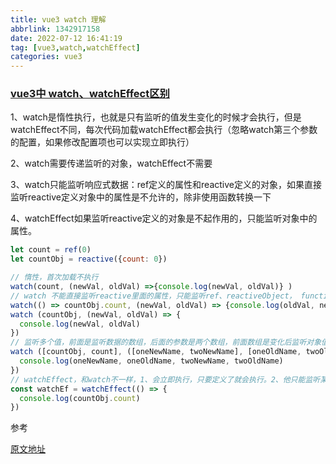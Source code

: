 ```yaml
---
title: vue3 watch 理解
abbrlink: 1342917158
date: 2022-07-12 16:41:19
tag: [vue3,watch,watchEffect]
categories: vue3
---
```


### [vue3中 watch、watchEffect区别](https://segmentfault.com/a/1190000039916178)

1、watch是惰性执行，也就是只有监听的值发生变化的时候才会执行，但是watchEffect不同，每次代码加载watchEffect都会执行（忽略watch第三个参数的配置，如果修改配置项也可以实现立即执行）

2、watch需要传递监听的对象，watchEffect不需要

3、watch只能监听响应式数据：ref定义的属性和reactive定义的对象，如果直接监听reactive定义对象中的属性是不允许的，除非使用函数转换一下

4、watchEffect如果监听reactive定义的对象是不起作用的，只能监听对象中的属性。

```javascript
let count = ref(0)
let countObj = reactive({count: 0})

// 惰性，首次加载不执行
watch(count, (newVal, oldVal) =>{console.log(newVal, oldVal)} )
// watch 不能直接监听reactive里面的属性，只能监听ref、reactiveObject， function， array, 如果想监听reactive的某个属性，那么需要转换成函数
watch(() => countObj.count, (newVal, oldVal) => {console.log(oldVal, newVal)}, {})
watch (countObj, (newVal, oldVal) => {
  console.log(newVal, oldVal)
})
// 监听多个值，前面是监听数据的数组，后面的参数是两个数组，前面数组是变化后监听对象值的数组，后面是变化前监听对象值的数组
watch ([countObj, count], ([oneNewName, twoNewName], [oneOldName, twoOldName]) => {
  console.log(oneNewName, oneOldName, twoNewName, twoOldName)
})
// watchEffect，和watch不一样，1、会立即执行，只要定义了就会执行。2、他只能监听某个值，监听对象不管用。3、不需要传递参数，会自动管制代码中的变量。4、没法获取newVal和oldVal
const watchEf = watchEffect(() => {
  console.log(countObj.count)
})
```





参考

[原文地址](https://segmentfault.com/a/1190000039916178)

